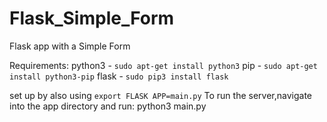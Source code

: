 # Flask_Simple_Form
Flask app with a Simple Form

Requirements:
python3 - `sudo apt-get install python3`
pip - `sudo apt-get install python3-pip`
flask - `sudo pip3 install flask`

set up by also using `export FLASK APP=main.py`
To run the server,navigate into the app directory and run: python3 main.py
